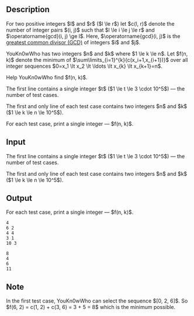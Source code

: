 ## Description

<div><p>For two positive integers $l$ and $r$ ($l \le r$) let $c(l, r)$ denote the number of integer pairs $(i, j)$ such that $l \le i \le j \le r$ and $\operatorname{gcd}(i, j) \ge l$. Here, $\operatorname{gcd}(i, j)$ is the <a href="https://en.wikipedia.org/wiki/Greatest_common_divisor">greatest common divisor (GCD)</a> of integers $i$ and $j$.</p><p>YouKn0wWho has two integers $n$ and $k$ where $1 \le k \le n$. Let $f(n, k)$ denote the minimum of $\sum\limits_{i=1}^{k}{c(x_i+1,x_{i+1})}$ over all integer sequences $0=x_1 \lt x_2 \lt \ldots \lt x_{k} \lt x_{k+1}=n$.</p><p>Help YouKn0wWho find $f(n, k)$. </p></div><div class="input-specification"><p>The first line contains a single integer $t$ ($1 \le t \le 3 \cdot 10^5$)&nbsp;— the number of test cases.</p><p>The first and only line of each test case contains two integers $n$ and $k$ ($1 \le k \le n \le 10^5$). </p></div><div class="output-specification"><p>For each test case, print a single integer&nbsp;— $f(n, k)$.</p></div>

## Input

<p>The first line contains a single integer $t$ ($1 \le t \le 3 \cdot 10^5$)&nbsp;— the number of test cases.</p><p>The first and only line of each test case contains two integers $n$ and $k$ ($1 \le k \le n \le 10^5$). </p>

## Output

<p>For each test case, print a single integer&nbsp;— $f(n, k)$.</p>





```input1
4
6 2
4 4
3 1
10 3
```




```output1
8
4
6
11
```



## Note

<p>In the first test case, YouKn0wWho can select the sequence $[0, 2, 6]$. So $f(6, 2) = c(1, 2) + c(3, 6) = 3 + 5 = 8$ which is the minimum possible.</p>
